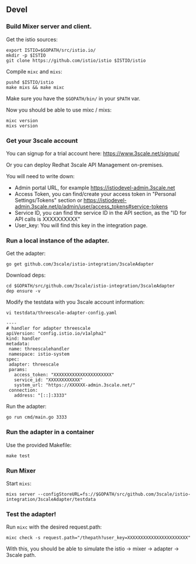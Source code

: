 

## Devel

### Build Mixer server and client.


Get the istio sources:

```
export ISTIO=$GOPATH/src/istio.io/
mkdir -p $ISTIO
git clone https://github.com/istio/istio $ISTIO/istio
```

Compile `mixc` and `mixs`:

```
pushd $ISTIO/istio
make mixs && make mixc
```

Make sure you have the `$GOPATH/bin/` in your `$PATH` var.

Now you should be able to use mixc / mixs: 

```
mixc version
mixs version
```

### Get your 3scale account

You can signup for a trial account here: https://www.3scale.net/signup/

Or you can deploy Redhat 3scale API Management on-premises.

You will need to write down:

  * Admin portal URL, for example https://istiodevel-admin.3scale.net
  * Access Token, you can find/create your access token in "Personal Settings/Tokens" section or https://istiodevel-admin.3scale.net/p/admin/user/access_tokens#service-tokens
  * Service ID, you can find the service ID in the API section, as the "ID for API calls is XXXXXXXXXX"
  * User_key: You will find this key in the integration page.

### Run a local instance of the adapter.

Get the adapter:

```
go get github.com/3scale/istio-integration/3scaleAdapter
```

Download deps:

```
cd $GOPATH/src/github.com/3scale/istio-integration/3scaleAdapter
dep ensure -v 
```

Modify the testdata with you 3scale account information:

```
vi testdata/threescale-adapter-config.yaml

----
# handler for adapter threescale
apiVersion: "config.istio.io/v1alpha2"
kind: handler
metadata:
 name: threescalehandler
 namespace: istio-system
spec:
 adapter: threescale
 params:
   access_token: "XXXXXXXXXXXXXXXXXXXXXX"
   service_id: "XXXXXXXXXXXX"
   system_url: "https://XXXXXX-admin.3scale.net/"
 connection:
   address: "[::]:3333"
```

Run the adapter:

```
go run cmd/main.go 3333
```

### Run the adapter in a container

Use the provided Makefile:

```
make test
```

### Run Mixer

Start `mixs`:

```
mixs server --configStoreURL=fs://$GOPATH/src/github.com/3scale/istio-integration/3scaleAdapter/testdata
```

### Test the adapter! 

Run `mixc` with the desired request.path: 

```
mixc check -s request.path="/thepath?user_key=XXXXXXXXXXXXXXXXXXXXXXX"
```

With this, you should be able to simulate the istio -> mixer -> adapter -> 3scale path.  

